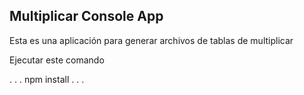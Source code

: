 ## Multiplicar Console App

Esta es una aplicación para generar archivos de tablas de multiplicar

Ejecutar este comando

. . .
npm install
. . .
